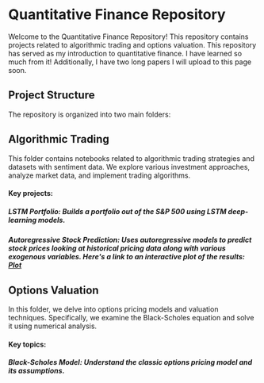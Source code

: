 # Quantitative Finance Repository
Welcome to the Quantitative Finance Repository! This repository contains projects related to algorithmic trading and options valuation. This repository has served as my introduction to quantitative finance. I have learned so much from it! Additionally, I have two long papers I will upload to this page soon.

## Project Structure
The repository is organized into two main folders:

## Algorithmic Trading
This folder contains notebooks related to algorithmic trading strategies and datasets with sentiment data. We explore various investment approaches, analyze market data, and implement trading algorithms.
#### Key projects:
##### LSTM Portfolio: Builds a portfolio out of the S&P 500 using LSTM deep-learning models. 
##### Autoregressive Stock Prediction: Uses autoregressive models to predict stock prices looking at historical pricing data along with various exogenous variables. Here's a link to an interactive plot of the results: [Plot](emilwestling.com/QuantitativeFinance/AlgorithmTrading/plot.html)
## Options Valuation
In this folder, we delve into options pricing models and valuation techniques. Specifically, we examine the Black-Scholes equation and solve it using numerical analysis.
#### Key topics:
##### Black-Scholes Model: Understand the classic options pricing model and its assumptions.
